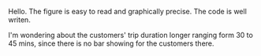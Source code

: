 Hello. The figure is easy to read and graphically precise. 
The code is well writen. 

I'm wondering about the customers' trip duration longer ranging form 30 to 45 mins, 
since there is no bar showing for the customers there. 
